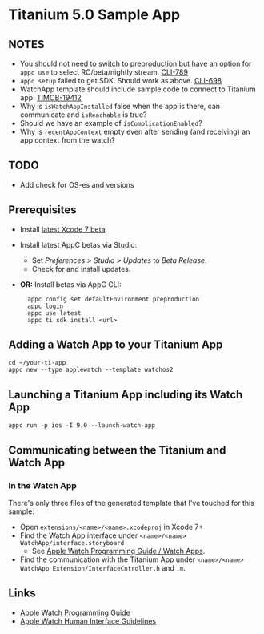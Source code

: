 # Titanium 5.0 Sample App

## NOTES
* You should not need to switch to preproduction but have an option for `appc use` to select RC/beta/nightly stream. [CLI-789](https://jira.appcelerator.org/browse/CLI-789)
* `appc setup` failed to get SDK. Should work as above. [CLI-698](https://jira.appcelerator.org/browse/CLI-698)
* WatchApp template should include sample code to connect to Titanium app. [TIMOB-19412](https://jira.appcelerator.org/browse/TIMOB-19412)
* Why is `isWatchAppInstalled` false when the app is there, can communicate and `isReachable` is true?
* Should we have an example of `isComplicationEnabled`?
* Why is `recentAppContext` empty even after sending (and receiving) an app context from the watch?

## TODO
* Add check for OS-es and versions

## Prerequisites

* Install [latest Xcode 7 beta](https://developer.apple.com/xcode/downloads/).

* Install latest AppC betas via Studio:

	* Set *Preferences > Studio > Updates* to *Beta Release*.
	* Check for and install updates.

* **OR:** Install betas via AppC CLI:

		appc config set defaultEnvironment preproduction
		appc login
		appc use latest
		appc ti sdk install <url>

## Adding a Watch App to your Titanium App

	cd ~/your-ti-app
	appc new --type applewatch --template watchos2
	
## Launching a Titanium App including its Watch App

	appc run -p ios -I 9.0 --launch-watch-app
	
## Communicating between the Titanium and Watch App

### In the Watch App
There's only three files of the generated template that I've touched for this sample:

* Open `extensions/<name>/<name>.xcodeproj` in Xcode 7+
* Find the Watch App interface under `<name>/<name> WatchApp/interface.storyboard`
	* See [Apple Watch Programming Guide / Watch Apps](https://developer.apple.com/library/prerelease/watchos/documentation/General/Conceptual/WatchKitProgrammingGuide/CreatingtheUserInterface.html#//apple_ref/doc/uid/TP40014969-CH4-SW1).
* Find the communication with the Titanium App under `<name>/<name> WatchApp Extension/InterfaceCntroller.h` and `.m`.



## Links

* [Apple Watch Programming Guide](https://developer.apple.com/library/prerelease/watchos/documentation/General/Conceptual/WatchKitProgrammingGuide/index.html)
* [Apple Watch Human Interface Guidelines](https://developer.apple.com/watch/human-interface-guidelines/)